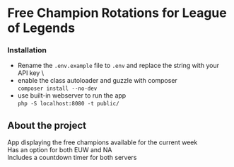 # Free Champion Rotations for League of Legends

### Installation

- Rename the `.env.example` file to `.env` and replace the string with your API key \
- enable the class autoloader and guzzle with composer \
  `composer install --no-dev`
- use built-in webserver to run the app \
  `php -S localhost:8080 -t public/`

## About the project

App displaying the free champions available for the current week \
Has an option for both EUW and NA \
Includes a countdown timer for both servers
